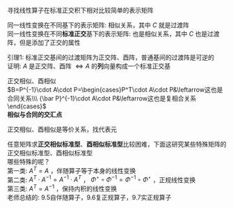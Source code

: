 寻找线性算子在标准正交积下相对比较简单的表示矩阵    
    
同一线性变换在不同基下的表示矩阵: 相似关系，其中 $C$ 就是过渡阵    
同一线性变换在不同**标准正交**基下的表示矩阵: 也是相似关系，其中 $C$ 也是过渡阵，但是添加了正交的属性    
    
引理1: 标准正交基间的过渡矩阵为正交阵、酉阵，普通基间的过渡阵是可逆的    
证明:  $A$ 是正交阵、酉阵 $\iff A$ 的**列**向量构成一个标准正交基    
    
正交相似、酉相似    
 $B=P^{-1}\cdot A\cdot P=\begin{cases}P^T\cdot A\cdot P&\leftarrow这也是合同关系\\\ {\bar P}^{-1}\cdot A\cdot P&\leftarrow这也是复相合关系\end{cases}$     
**相似与合同的交汇点**    
    
正交相似、酉相似是等价关系，找代表元    
    
任意矩阵求**正交相似标准型**、**酉相似标准型**比较困难，下面这研究某些特殊矩阵的正交相似标准型、酉相似标准型    
哪些特殊的呢？    
第一类:  $A^T=A$ ，伴随算子等于本身的线性变换    
第二类:  $A^T\cdot A^{-1}=A^{-1}\cdot A^T$ ， $\Phi^\star\circ\Phi^{-1}=\Phi^{-1}\circ\Phi^\star$ ，正规线性变换    
第三类:  $A^{T}=A^{-1}$ ，保持内积的线性变换    
老师总结的: 9.5自伴随算子，9.6复正规算子，9.7实正规算子    
